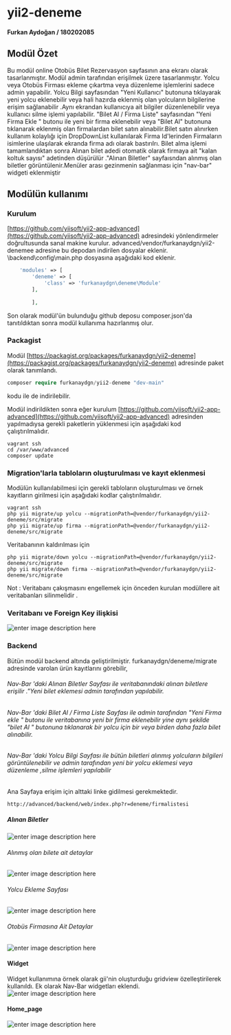 # yii2-deneme

#### Furkan Aydoğan / 180202085 

## Modül Özet

Bu modül online Otobüs Bilet Rezervasyon sayfasının ana ekranı olarak tasarlanmıştır. 
Modül admin tarafından erişilmek üzere tasarlanmıştır. Yolcu veya Otobüs Firması ekleme
çıkartma veya düzenleme işlemlerini sadece admin yapabilir.
Yolcu Bilgi sayfasından "Yeni Kullanıcı" butonuna tıklayarak yeni yolcu eklenebilir
veya hali hazırda eklenmiş olan yolcuların bilgilerine erişim sağlanabilir .Aynı ekrandan 
kullanıcıya ait bilgiler düzenlenebilir veya kullanıcı silme işlemi yapılabilir.
"Bilet Al / Firma Liste" sayfasından "Yeni Firma Ekle " butonu ile yeni bir firma eklenebilir veya
"Bilet Al" butonuna tıklanarak eklenmiş olan firmalardan bilet satın alınabilir.Bilet satın alınırken kullanım kolaylığı için 
DropDownList kullanılarak Firma Id'lerinden Firmaların isimlerine ulaşılarak ekranda firma adı olarak bastırılrı.
Bilet alma işlemi tamamlandıktan sonra Alınan bilet  adedi otomatik olarak firmaya ait "kalan koltuk sayısı" 
adetinden düşürülür ."Alınan Biletler" sayfaısndan alınmış olan biletler görüntülenir.Menüler arası gezinmenin sağlanması için "nav-bar" widgeti eklenmiştir


## Modülün kullanımı
### Kurulum 
[https://github.com/yiisoft/yii2-app-advanced](https://github.com/yiisoft/yii2-app-advanced) adresindeki yönlendirmeler doğrultusunda sanal makine kurulur. advanced/vendor/furkanaydgn/yii2-denemee adresine bu depodan indirilen dosyalar eklenir.  \backend\config\main.php dosyasına aşağıdaki kod eklenir.
```php
    'modules' => [
        'deneme' => [
            'class' => 'furkanaydgn\deneme\Module'
        ],
        
        ],
```
Son olarak modül'ün bulunduğu github deposu composer.json'da tanıtıldıktan sonra modül kullanıma hazırlanmış olur.
### Packagist
Modül [https://packagist.org/packages/furkanaydgn/yii2-deneme](https://packagist.org/packages/furkanaydgn/yii2-deneme) adresinde paket olarak tanımlandı. 
```php
composer require furkanaydgn/yii2-deneme "dev-main"
```
 kodu ile de indirilebilir. 

Modül indirildikten sonra eğer kurulum [https://github.com/yiisoft/yii2-app-advanced](https://github.com/yiisoft/yii2-app-advanced)  adresinden yapılmadıysa gerekli paketlerin yüklenmesi için aşağıdaki kod çalıştırılmalıdır.
```
vagrant ssh
cd /var/www/advanced
composer update

```


### Migration'larla tabloların oluşturulması ve kayıt eklenmesi


Modülün kullanılabilmesi için gerekli tabloların oluşturulması ve örnek kayıtların girilmesi için aşağıdaki kodlar çalıştırılmalıdır. 
```
vagrant ssh
php yii migrate/up yolcu --migrationPath=@vendor/furkanaydgn/yii2-deneme/src/migrate
php yii migrate/up firma --migrationPath=@vendor/furkanaydgn/yii2-deneme/src/migrate
```
Veritabanının kaldırılması için

```
php yii migrate/down yolcu --migrationPath=@vendor/furkanaydgn/yii2-deneme/src/migrate
php yii migrate/down firma --migrationPath=@vendor/furkanaydgn/yii2-deneme/src/migrate
```
Not : Veritabanı çakışmasını engellemek için önceden kurulan modüllere ait veritabanları silinmelidir .


### Veritabanı ve Foreign Key ilişkisi

![enter image description here](https://github.com/furkanaydgn/yii2-deneme/blob/main/src/images/7.png)

### Backend

Bütün modül backend  altında geliştirilmiştir.
furkanaydgn/deneme/migrate adresinde varolan ürün kayıtlarını görebilir, 
###### Nav-Bar 'daki Alınan Biletler Sayfası ile veritabanındaki alınan biletlere erişilir ."Yeni bilet eklemesi admin tarafından yapılabilir.
###### Nav-Bar 'daki Bilet Al / Firma Liste Sayfası ile admin tarafından "Yeni Firma ekle " butonu ile veritabanına yeni bir firma eklenebilir yine aynı şekilde "bilet Al " butonuna tıklanarak bir yolcu için bir veya birden daha fazla bilet alınabilir.
###### Nav-Bar 'daki Yolcu Bilgi Sayfası ile bütün biletleri alınmış yolcuların bilgileri görüntülenebilir ve admin tarafından yeni bir yolcu eklemesi veya düzenleme ,silme işlemleri yapılabilir


Ana Sayfaya erişim için alttaki linke gidilmesi gerekmektedir.
```
http://advanced/backend/web/index.php?r=deneme/firmalistesi
```
##### Alınan Biletler


![enter image description here](https://github.com/furkanaydgn/yii2-deneme/blob/main/src/images/1.png)

###### Alınmış olan bilete ait detaylar


![enter image description here](https://github.com/furkanaydgn/yii2-deneme/blob/main/src/images/5.png)

###### Yolcu Ekleme Sayfası


![enter image description here](https://github.com/furkanaydgn/yii2-deneme/blob/main/src/images/4.png)

###### Otobüs Firmasına Ait Detaylar


![enter image description here](https://github.com/furkanaydgn/yii2-deneme/blob/main/src/images/6.png)


#### Widget


Widget kullanımına örnek olarak gii'nin oluşturduğu gridview özelleştirilerek kullanıldı. Ek olarak Nav-Bar widgetları eklendi.
![enter image description here](https://github.com/furkanaydgn/yii2-deneme/blob/main/src/images/3.png)

#### Home_page


![enter image description here](https://github.com/furkanaydgn/yii2-deneme/blob/main/src/images/2.png)


